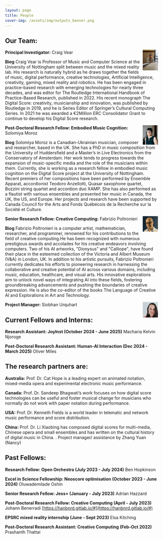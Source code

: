 ```yaml
---
layout: page
title: People
cover-img: /assets/img/outputs_banner.png
---
```


## Our Team:

<img align="right" width="10%" height="10%" src="/assets/img/craig_naples.jpg">

**Principal Investigator:** Craig Vear


**Biog** Craig Vear is Professor of Music and Computer Science at the University of Nottingham split between music and the mixed
reality lab. His research is naturally hybrid as he draws together the fields of music, digital performance, creative technologies,
Artificial Intelligence, creativity, gaming, mixed reality and robotics. He has been engaged in practice-based research with
emerging technologies for nearly three decades, and was editor for The Routledge International Handbook of Practice-Based
Research, published in 2022. His recent monograph The Digital Score: creativity, musicianship and innovation, was published by
Routledge in 2019, and he is Series Editor of Springer’s Cultural Computing Series. In 2021 he was awarded a €2Million ERC
Consolidator Grant to continue to develop his Digital Score research.
 
 
 

<img align="right" width="10%" height="10%" src="/assets/img/thumbnail_S_Moroz1.jpg">

**Post-Doctoral Research Fellow: Embodied Music Cognition:** Solomiya Moroz


**Biog** Solomiya Moroz is a Canadian-Ukrainian musician, composer and researcher, based in the UK. 
She has a PhD in music composition from the University of Huddersfield and a Master’s in Live Electronics 
from the Conservatory of Amsterdam. Her work tends to progress towards the expansion of music-specific media 
and the role of the musicians within them. Currently, she is working as a research fellow in embodied music 
cognition on the Digital Score project at the University of Nottingham. Recent premiers of her compositions have 
been performed by Ensemble Apparat, accordionist Teodoro Anzellotti, Quasar saxophone quartet, 
Bozzini string quartet and accordion duo XAMP. She has also performed as a flautist with various 
ensembles and presented her music in Canada, the UK, the US, and Europe. Her projects and research have been 
supported by Canada Council for the Arts and Fonds Québécois de la Recherche sur la Société et Culture.
 
 

<img align="right" width="10%" height="10%" src="/assets/img/fabrizio.jpg">

**Senior Research Fellow: Creative Computing:** Fabrizio Poltronieri


**Biog** Fabrizio Poltronieri is a computer artist, mathematician, researcher, and programmer, 
renowned for his contributions to the field of creative computing.He has been recognized with numerous 
prestigious awards and accolades for his creative endeavors involving computers. Two of his AI artworks, 
"Dionysus" and "Calliope", have found their place in the esteemed collection of the Victoria and Albert Museum (V&A) in 
London, UK. In addition to his artistic pursuits, Fabrizio Poltronieri currently dedicates his efforts to pioneering 
research in harnessing the collaborative and creative potential of AI across various domains, including music, 
education, healthcare, and visual arts. His innovative explorations aim to unlock novel ways of integrating AI into 
these fields, fostering groundbreaking advancements and pushing the boundaries of creative expression. He is also the 
co-editor of the books The Language of Creative AI and Explorations in Art and Technology.


<img align="right" width="10%" height="10%" src="/assets/img/siobhan_thumbnail.jpg">

**Project Manager:** Siobhan Urquhart



## Current Fellows and Interns:

**Research Assistant: JoyInst (October 2024 - June 2025)** Macharia Kelvin Njoroge 
 
**Post-Doctoral Research Assistant: Human-AI Interaction (Dec 2024 - March 2025)** Oliver Miles
 
 


## The research partners are:

**Australia:** Prof. Dr. Cat Hope is a leading expert on animated notation, mixed-media opera and experimental electronic music performance.

**Canada:** Prof. Dr. Sandeep Bhagwati’s work focuses on how digital score technologies can be useful and foster musical change for musicians who normally do not work with paper notation during performance.

**USA:** Prof. Dr. Kenneth Fields is a world leader in telematic and network music performance and score distribution.

**China:** Prof. Dr. Li Xiaobing has composed digital scores for multi-media, Chinese opera and small ensembles and has written on the cultural history of digital music in China. . Project manager/ assistance by Zhang Yuan (Nancy)


## Past Fellows:

**Research Fellow: Open Orchestra (July 2023 - July 2024)** Ben Hopkinson

**Excel in Science Fellowship: Neoscore optimisation (October 2023 - June 2024)** Oluwademilade Oshin

**Senior Research Fellow: Jess+ (January - July 2023)** Adrian Hazzard

**Post-Doctoral Research Fellow: Creative Computing (April - July 2023)** Johann Benerradi [https://hanbnrd.gitlab.io/#](https://hanbnrd.gitlab.io/#)
 
**EPSRC mixed reality internship (June - Sept 2023)** Elsa Kitching

**Post-Doctoral Research Assistant: Creative Computing (Feb-Oct 2022)** Prashanth Thattai